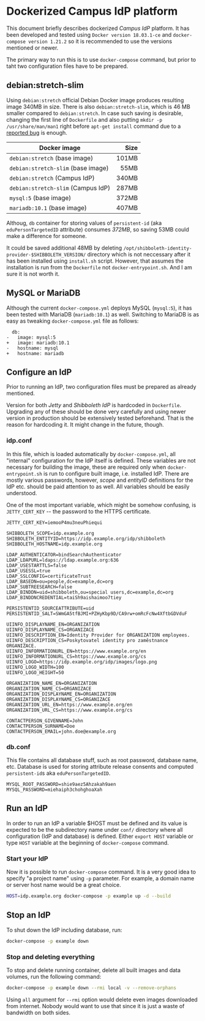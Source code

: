 # Dockerized Campus IdP platform

This document briefly describes dockerized *Campus IdP* platform. It has been developed and tested using `Docker version 18.03.1-ce` and `docker-compose version 1.21.2` so it is recommended to use the versions mentioned or newer.

The primary way to run this is to use `docker-compose` command, but prior to taht two configuration files have to be prepared.

## debian:stretch-slim

Using `debian:stretch` official Debian Docker image produces resulting image 340MB in size. There is also `debian:stretch-slim`, which is 46 MB smaller compared to `debian:stretch`. In case such saving is desirable, changing the first line of `Dockerfile` and also putting `mkdir -p /usr/share/man/man1` right before `apt-get install` command due to a [reported bug][] is enough.

| Docker image                       | Size  |
| ---------------------------------- | -----:|
| `debian:stretch` (base image)      | 101MB |
| `debian:stretch-slim` (base image) |  55MB |
| `debian:stretch` (Campus IdP)      | 340MB |
| `debian:stretch-slim` (Campus IdP) | 287MB |
| `mysql:5` (base image)             | 372MB |
| `mariadb:10.1` (base image)        | 407MB |

Althoug, `db` container for storing values of `persistent-id` (aka `eduPersonTargetedID` attribute) consumes _372MB_, so saving 53MB could make a difference for someone.

It could be saved additional 48MB by deleting `/opt/shibboleth-identity-provider-$SHIBBOLETH_VERSION/` directory which is not neccessary after it has been installed using `install.sh` script. However, that assumes the installation is run from the `Dockerfile` not `docker-entrypoint.sh`. And I am sure it is not worth it.

## MySQL or MariaDB

Although the current `docker-compose.yml` deploys MySQL (`mysql:5`), it has been tested with MariaDB (`mariadb:10.1`) as well. Switching to MariaDB is as easy as tweaking `docker-compose.yml` file as follows:

```
  db:
-   image: mysql:5
+   image: mariadb:10.1
-   hostname: mysql
+   hostname: mariadb
```

## Configure an IdP

Prior to running an IdP, two configuration files must be prepared as already mentioned.

Version for both _Jetty_ and _Shibboleth IdP_ is hardcoded in `Dockerfile`. Upgrading any of these should be done very carefully and using newer version in production should be extensively tested beforehand. That is the reason for hardcoding it. It might change in the future, though.

### idp.conf

In this file, which is loaded automatically by `docker-compose.yml`, all "internal" configuration for the IdP itself is defined. These variables are not necessary for building the image, these are required only when `docker-entrypoint.sh` is run to configure built image, i.e. installed IdP. There are mostly various passwords, however, _scope_ and _entityID_ definitions for the IdP etc. should be paid attention to as well. All variables should be easily understood.

One of the most important variable, which might be somehow confusing, is `JETTY_CERT_KEY` -- the password to the HTTPS certificate.

```
JETTY_CERT_KEY=iemooP4mu3neuPhiequi

SHIBBOLETH_SCOPE=idp.example.org
SHIBBOLETH_ENTITYID=https://idp.example.org/idp/shibboleth
SHIBBOLETH_HOSTNAME=idp.example.org

LDAP_AUTHENTICATOR=bindSearchAuthenticator
LDAP_LDAPURL=ldaps://ldap.example.org:636
LDAP_USESTARTTLS=false
LDAP_USESSL=true
LDAP_SSLCONFIG=certificateTrust
LDAP_BASEDN=ou=people,dc=example,dc=org
LDAP_SUBTREESEARCH=false
LDAP_BINDDN=uid=shibboleth,ou=special users,dc=example,dc=org
LDAP_BINDDNCREDENTIAL=taiSh9aishaimoo7tiey

PERSISTENTID_SOURCEATTRIBUTE=uid
PERSISTENTID_SALT=SWmGA5tfBJMI+PZHyKbp9D/CA9rw+omRcFcNw4XftbGDVduF

UIINFO_DISPLAYNAME_EN=ORGANIZATION
UIINFO_DISPLAYNAME_CS=ORGANIZACE
UIINFO_DESCRIPTION_EN=Identity Provider for ORGANIZATION employees.
UIINFO_DESCRIPTION_CS=Poskytovatel identity pro zaměstnance ORGANIZACE.
UIINFO_INFORMATIONURL_EN=https://www.example.org/en
UIINFO_INFORMATIONURL_CS=https://www.example.org/cs
UIINFO_LOGO=https://idp.example.org/idp/images/logo.png
UIINFO_LOGO_WIDTH=100
UIINFO_LOGO_HEIGHT=50

ORGANIZATION_NAME_EN=ORGANIZATION
ORGANIZATION_NAME_CS=ORGANIZACE
ORGANIZATION_DISPLAYNAME_EN=ORGANIZATION
ORGANIZATION_DISPLAYNAME_CS=ORGANIZACE
ORGANIZATION_URL_EN=https://www.example.org/en
ORGANIZATION_URL_CS=https://www.example.org/cs

CONTACTPERSON_GIVENNAME=John
CONTACTPERSON_SURNAME=Doe
CONTACTPERSON_EMAIL=john.doe@example.org
```

### db.conf

This file contains all database stuff, such as root password, database name, etc. Database is used for storing attribute release consents and computed `persistent-id`s aka `eduPersonTargetedID`.

```
MYSQL_ROOT_PASSWORD=shie9aez5Ahzakah9aen
MYSQL_PASSWORD=miehaiph3chohghoaXah
```

## Run an IdP

In order to run an IdP a variable $HOST must be defined and its value is expected to be the subdirectory name under `conf/` directory where all configuration (IdP and database) is defined. Either `export HOST` variable or type `HOST` variable at the beginning of `docker-compose` command.

### Start your IdP

Now it is possible to run `docker-compose` command. It is a very good idea to specify "a project name" using `-p` parameter. For example, a domain name or server host name would be a great choice.

```bash
HOST=idp.example.org docker-compose -p example up -d --build
```

## Stop an IdP

To shut down the IdP including database, run:

```bash
docker-compose -p example down
```

### Stop and deleting everything

To stop and delete running container, delete all built images and data volumes, run the following command:

```bash
docker-compose -p example down --rmi local -v --remove-orphans
```

Using `all` argument for `--rmi` option would delete even images downloaded from internet. Nobody would want to use that since it is just a waste of bandwidth on both sides.

[reported bug]: https://bugs.debian.org/cgi-bin/bugreport.cgi?bug=863199

